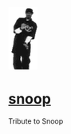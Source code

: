 ![Snoop dancing](snoop.gif "Snoop dancing")

# [snoop](http://chrisnager.com/snoop)

Tribute to Snoop
